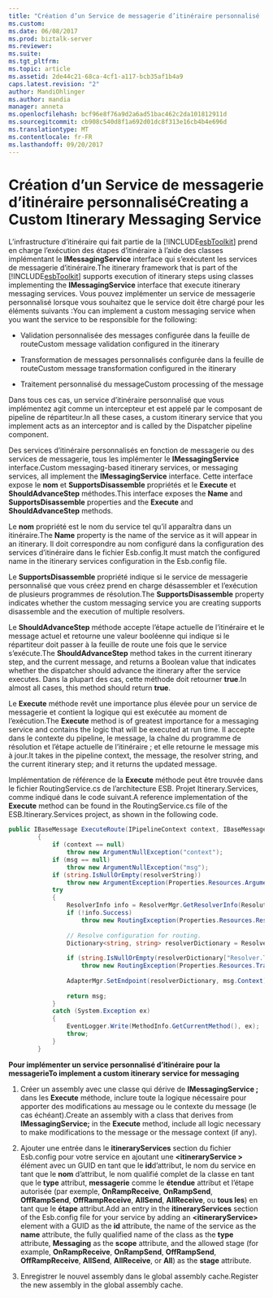 ```yaml
---
title: "Création d’un Service de messagerie d’itinéraire personnalisé | Documents Microsoft"
ms.custom: 
ms.date: 06/08/2017
ms.prod: biztalk-server
ms.reviewer: 
ms.suite: 
ms.tgt_pltfrm: 
ms.topic: article
ms.assetid: 2de44c21-68ca-4cf1-a117-bcb35af1b4a9
caps.latest.revision: "2"
author: MandiOhlinger
ms.author: mandia
manager: anneta
ms.openlocfilehash: bcf96e8f76a9d2a6ad51bac462c2da101812911d
ms.sourcegitcommit: cb908c540d8f1a692d01dc8f313e16cb4b4e696d
ms.translationtype: MT
ms.contentlocale: fr-FR
ms.lasthandoff: 09/20/2017
---
```

# <a name="creating-a-custom-itinerary-messaging-service"></a><span data-ttu-id="a96ea-102">Création d’un Service de messagerie d’itinéraire personnalisé</span><span class="sxs-lookup"><span data-stu-id="a96ea-102">Creating a Custom Itinerary Messaging Service</span></span>
<span data-ttu-id="a96ea-103">L’infrastructure d’itinéraire qui fait partie de la [!INCLUDE[esbToolkit](../includes/esbtoolkit-md.md)] prend en charge l’exécution des étapes d’itinéraire à l’aide des classes implémentant le **IMessagingService** interface qui s’exécutent les services de messagerie d’itinéraire.</span><span class="sxs-lookup"><span data-stu-id="a96ea-103">The itinerary framework that is part of the [!INCLUDE[esbToolkit](../includes/esbtoolkit-md.md)] supports execution of itinerary steps using classes implementing the **IMessagingService** interface that execute itinerary messaging services.</span></span> <span data-ttu-id="a96ea-104">Vous pouvez implémenter un service de messagerie personnalisé lorsque vous souhaitez que le service doit être chargé pour les éléments suivants :</span><span class="sxs-lookup"><span data-stu-id="a96ea-104">You can implement a custom messaging service when you want the service to be responsible for the following:</span></span>  
  
-   <span data-ttu-id="a96ea-105">Validation personnalisée des messages configurée dans la feuille de route</span><span class="sxs-lookup"><span data-stu-id="a96ea-105">Custom message validation configured in the itinerary</span></span>  
  
-   <span data-ttu-id="a96ea-106">Transformation de messages personnalisés configurée dans la feuille de route</span><span class="sxs-lookup"><span data-stu-id="a96ea-106">Custom message transformation configured in the itinerary</span></span>  
  
-   <span data-ttu-id="a96ea-107">Traitement personnalisé du message</span><span class="sxs-lookup"><span data-stu-id="a96ea-107">Custom processing of the message</span></span>  
  
 <span data-ttu-id="a96ea-108">Dans tous ces cas, un service d’itinéraire personnalisé que vous implémentez agit comme un intercepteur et est appelé par le composant de pipeline de répartiteur.</span><span class="sxs-lookup"><span data-stu-id="a96ea-108">In all these cases, a custom itinerary service that you implement acts as an interceptor and is called by the Dispatcher pipeline component.</span></span>  
  
 <span data-ttu-id="a96ea-109">Des services d’itinéraire personnalisés en fonction de messagerie ou des services de messagerie, tous les implémenter le **IMessagingService** interface.</span><span class="sxs-lookup"><span data-stu-id="a96ea-109">Custom messaging-based itinerary services, or messaging services, all implement the **IMessagingService** interface.</span></span> <span data-ttu-id="a96ea-110">Cette interface expose le **nom** et **SupportsDisassemble** propriétés et le **Execute** et **ShouldAdvanceStep** méthodes.</span><span class="sxs-lookup"><span data-stu-id="a96ea-110">This interface exposes the **Name** and **SupportsDisassemble** properties and the **Execute** and **ShouldAdvanceStep** methods.</span></span>  
  
 <span data-ttu-id="a96ea-111">Le **nom** propriété est le nom du service tel qu’il apparaîtra dans un itinéraire.</span><span class="sxs-lookup"><span data-stu-id="a96ea-111">The **Name** property is the name of the service as it will appear in an itinerary.</span></span> <span data-ttu-id="a96ea-112">Il doit correspondre au nom configuré dans la configuration des services d’itinéraire dans le fichier Esb.config.</span><span class="sxs-lookup"><span data-stu-id="a96ea-112">It must match the configured name in the itinerary services configuration in the Esb.config file.</span></span>  
  
 <span data-ttu-id="a96ea-113">Le **SupportsDisassemble** propriété indique si le service de messagerie personnalisé que vous créez prend en charge désassembler et l’exécution de plusieurs programmes de résolution.</span><span class="sxs-lookup"><span data-stu-id="a96ea-113">The **SupportsDisassemble** property indicates whether the custom messaging service you are creating supports disassemble and the execution of multiple resolvers.</span></span>  
  
 <span data-ttu-id="a96ea-114">Le **ShouldAdvanceStep** méthode accepte l’étape actuelle de l’itinéraire et le message actuel et retourne une valeur booléenne qui indique si le répartiteur doit passer à la feuille de route une fois que le service s’exécute.</span><span class="sxs-lookup"><span data-stu-id="a96ea-114">The **ShouldAdvanceStep** method takes in the current itinerary step, and the current message, and returns a Boolean value that indicates whether the dispatcher should advance the itinerary after the service executes.</span></span> <span data-ttu-id="a96ea-115">Dans la plupart des cas, cette méthode doit retourner **true**.</span><span class="sxs-lookup"><span data-stu-id="a96ea-115">In almost all cases, this method should return **true**.</span></span>  
  
 <span data-ttu-id="a96ea-116">Le **Execute** méthode revêt une importance plus élevée pour un service de messagerie et contient la logique qui est exécutée au moment de l’exécution.</span><span class="sxs-lookup"><span data-stu-id="a96ea-116">The **Execute** method is of greatest importance for a messaging service and contains the logic that will be executed at run time.</span></span> <span data-ttu-id="a96ea-117">Il accepte dans le contexte du pipeline, le message, la chaîne du programme de résolution et l’étape actuelle de l’itinéraire ; et elle retourne le message mis à jour.</span><span class="sxs-lookup"><span data-stu-id="a96ea-117">It takes in the pipeline context, the message, the resolver string, and the current itinerary step; and it returns the updated message.</span></span>  
  
 <span data-ttu-id="a96ea-118">Implémentation de référence de la **Execute** méthode peut être trouvée dans le fichier RoutingService.cs de l’architecture ESB. Projet Itinerary.Services, comme indiqué dans le code suivant.</span><span class="sxs-lookup"><span data-stu-id="a96ea-118">A reference implementation of the **Execute** method can be found in the RoutingService.cs file of the ESB.Itinerary.Services project, as shown in the following code.</span></span>  
  
```csharp  
public IBaseMessage ExecuteRoute(IPipelineContext context, IBaseMessage msg, string resolverString)  
        {  
            if (context == null)  
                throw new ArgumentNullException("context");  
            if (msg == null)  
                throw new ArgumentNullException("msg");  
            if (string.IsNullOrEmpty(resolverString))  
                throw new ArgumentException(Properties.Resources.ArgumentStringRequired, "resolverString");  
            try  
            {  
                ResolverInfo info = ResolverMgr.GetResolverInfo(ResolutionType.Endpoint, resolverString);  
                if (!info.Success)  
                    throw new RoutingException(Properties.Resources.ResolverStringInvalid, resolverString);  
  
                // Resolve configuration for routing.  
                Dictionary<string, string> resolverDictionary = ResolverMgr.Resolve(info, msg, context);  
  
                if (string.IsNullOrEmpty(resolverDictionary["Resolver.TransportLocation"]))  
                    throw new RoutingException(Properties.Resources.TransportLocationNotResolved, resolverString);  
  
                AdapterMgr.SetEndpoint(resolverDictionary, msg.Context);  
  
                return msg;  
            }  
            catch (System.Exception ex)  
            {  
                EventLogger.Write(MethodInfo.GetCurrentMethod(), ex);  
                throw;  
            }        
        }  
```  
  
 <span data-ttu-id="a96ea-119">**Pour implémenter un service personnalisé d’itinéraire pour la messagerie**</span><span class="sxs-lookup"><span data-stu-id="a96ea-119">**To implement a custom itinerary service for messaging**</span></span>  
  
1.  <span data-ttu-id="a96ea-120">Créer un assembly avec une classe qui dérive de **IMessagingService ;** dans les **Execute** méthode, inclure toute la logique nécessaire pour apporter des modifications au message ou le contexte du message (le cas échéant).</span><span class="sxs-lookup"><span data-stu-id="a96ea-120">Create an assembly with a class that derives from **IMessagingService;** in the **Execute** method, include all logic necessary to make modifications to the message or the message context (if any).</span></span>  
  
2.  <span data-ttu-id="a96ea-121">Ajouter une entrée dans le **itineraryServices** section du fichier Esb.config pour votre service en ajoutant une  **\<itineraryService >** élément avec un GUID en tant que le **id**d’attribut, le nom du service en tant que le **nom** d’attribut, le nom qualifié complet de la classe en tant que le **type** attribut, **messagerie** comme le **étendue** attribut et l’étape autorisée (par exemple, **OnRampReceive**, **OnRampSend**, **OffRampSend**, **OffRampReceive**, **AllSend**, **AllReceive**, ou **tous les**) en tant que le **étape** attribut.</span><span class="sxs-lookup"><span data-stu-id="a96ea-121">Add an entry in the **itineraryServices** section of the Esb.config file for your service by adding an **\<itineraryService>** element with a GUID as the **id** attribute, the name of the service as the **name** attribute, the fully qualified name of the class as the **type** attribute, **Messaging** as the **scope** attribute, and the allowed stage (for example, **OnRampReceive**, **OnRampSend**, **OffRampSend**, **OffRampReceive**, **AllSend**, **AllReceive**, or **All**) as the **stage** attribute.</span></span>  
  
3.  <span data-ttu-id="a96ea-122">Enregistrer le nouvel assembly dans le global assembly cache.</span><span class="sxs-lookup"><span data-stu-id="a96ea-122">Register the new assembly in the global assembly cache.</span></span>